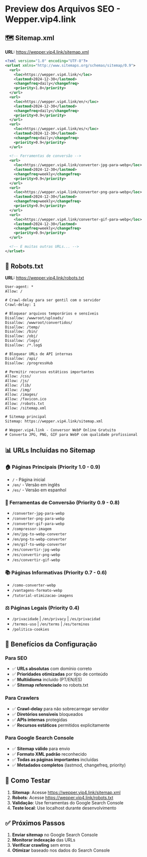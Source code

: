 # Preview dos Arquivos SEO - Wepper.vip4.link

## 🗺️ Sitemap.xml

**URL:** https://wepper.vip4.link/sitemap.xml

```xml
<?xml version="1.0" encoding="UTF-8"?>
<urlset xmlns="http://www.sitemaps.org/schemas/sitemap/0.9">
  <url>
    <loc>https://wepper.vip4.link/</loc>
    <lastmod>2024-12-30</lastmod>
    <changefreq>daily</changefreq>
    <priority>1.0</priority>
  </url>
  <url>
    <loc>https://wepper.vip4.link/en/</loc>
    <lastmod>2024-12-30</lastmod>
    <changefreq>daily</changefreq>
    <priority>0.9</priority>
  </url>
  <url>
    <loc>https://wepper.vip4.link/es/</loc>
    <lastmod>2024-12-30</lastmod>
    <changefreq>daily</changefreq>
    <priority>0.9</priority>
  </url>
  
  <!-- Ferramentas de conversão -->
  <url>
    <loc>https://wepper.vip4.link/converter-jpg-para-webp</loc>
    <lastmod>2024-12-30</lastmod>
    <changefreq>weekly</changefreq>
    <priority>0.9</priority>
  </url>
  <url>
    <loc>https://wepper.vip4.link/converter-png-para-webp</loc>
    <lastmod>2024-12-30</lastmod>
    <changefreq>weekly</changefreq>
    <priority>0.9</priority>
  </url>
  <url>
    <loc>https://wepper.vip4.link/converter-gif-para-webp</loc>
    <lastmod>2024-12-30</lastmod>
    <changefreq>weekly</changefreq>
    <priority>0.9</priority>
  </url>
  
  <!-- E muitas outras URLs... -->
</urlset>
```

## 🤖 Robots.txt

**URL:** https://wepper.vip4.link/robots.txt

```txt
User-agent: *
Allow: /

# Crawl-delay para ser gentil com o servidor
Crawl-delay: 1

# Bloquear arquivos temporários e sensíveis
Disallow: /wwwroot/uploads/
Disallow: /wwwroot/convertidos/
Disallow: /temp/
Disallow: /bin/
Disallow: /obj/
Disallow: /logs/
Disallow: /*.log$

# Bloquear URLs de API internas
Disallow: /api/
Disallow: /progressHub

# Permitir recursos estáticos importantes
Allow: /css/
Allow: /js/
Allow: /lib/
Allow: /img/
Allow: /images/
Allow: /favicon.ico
Allow: /robots.txt
Allow: /sitemap.xml

# Sitemap principal
Sitemap: https://wepper.vip4.link/sitemap.xml

# Wepper.vip4.link - Conversor WebP Online Gratuito
# Converta JPG, PNG, GIF para WebP com qualidade profissional
```

## 📊 URLs Incluídas no Sitemap

### 🏠 Páginas Principais (Priority 1.0 - 0.9)
- `/` - Página inicial 
- `/en/` - Versão em inglês
- `/es/` - Versão em espanhol

### 🔧 Ferramentas de Conversão (Priority 0.9 - 0.8)
- `/converter-jpg-para-webp`
- `/converter-png-para-webp` 
- `/converter-gif-para-webp`
- `/compressor-imagem`
- `/en/jpg-to-webp-converter`
- `/en/png-to-webp-converter`
- `/en/gif-to-webp-converter`
- `/es/convertir-jpg-webp`
- `/es/convertir-png-webp`
- `/es/convertir-gif-webp`

### 📚 Páginas Informativas (Priority 0.7 - 0.6)
- `/como-converter-webp`
- `/vantagens-formato-webp`
- `/tutorial-otimizacao-imagens`

### ⚖️ Páginas Legais (Priority 0.4)
- `/privacidade` | `/en/privacy` | `/es/privacidad`
- `/termos-uso` | `/en/terms` | `/es/terminos`
- `/politica-cookies`

## 🚀 Benefícios da Configuração

### Para SEO
- ✅ **URLs absolutas** com domínio correto
- ✅ **Prioridades otimizadas** por tipo de conteúdo
- ✅ **Multiidioma** incluído (PT/EN/ES)
- ✅ **Sitemap referenciado** no robots.txt

### Para Crawlers
- ✅ **Crawl-delay** para não sobrecarregar servidor
- ✅ **Diretórios sensíveis** bloqueados
- ✅ **APIs internas** protegidas
- ✅ **Recursos estáticos** permitidos explicitamente

### Para Google Search Console
- ✅ **Sitemap válido** para envio
- ✅ **Formato XML padrão** reconhecido
- ✅ **Todas as páginas importantes** incluídas
- ✅ **Metadados completos** (lastmod, changefreq, priority)

## 🔧 Como Testar

1. **Sitemap**: Acesse https://wepper.vip4.link/sitemap.xml
2. **Robots**: Acesse https://wepper.vip4.link/robots.txt  
3. **Validação**: Use ferramentas do Google Search Console
4. **Teste local**: Use localhost durante desenvolvimento

## ✅ Próximos Passos

1. **Enviar sitemap** no Google Search Console
2. **Monitorar indexação** das URLs
3. **Verificar crawling** sem erros
4. **Otimizar** baseado nos dados do Search Console 